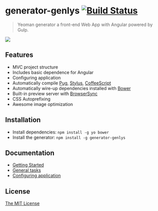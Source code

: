 # generator-genlys [![Build Status](https://secure.travis-ci.org/nevech/generator-genlys.png?branch=master)](https://travis-ci.org/nevech/generator-genlys)

> Yeoman generator a front-end Web App with Angular powered by Gulp.

![](http://i.imgur.com/BTrI11y.png)
## Features
* MVC project structure
* Includes basic dependence for Angular
* Configuring application
* Automatically compile [Pug](https://pugjs.org), [Stylus](https://learnboost.github.io/stylus/), [CoffeeScript](http://coffeescript.org/)
* Automatically wire-up dependencies installed with [Bower](http://bower.io/)
* Built-in preview server with [BrowserSync](http://www.browsersync.io/)
* CSS Autoprefixing
* Awesome image optimization

## Installation

* Install dependencies: `npm install -g yo bower`
* Install the generator: `npm install -g generator-genlys`

## Documentation

- [Getting Started](./docs/getting-started.md)
- [General tasks](./docs/general-tasks.md)
- [Configuring application](./docs/configuring.md)

## License
[The MIT License](./LICENSE)
